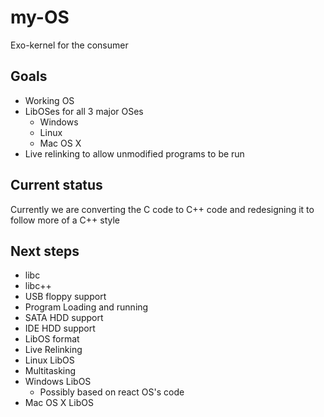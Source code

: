 # my-OS

Exo-kernel for the consumer

## Goals

* Working OS  
* LibOSes for all 3 major OSes  
    * Windows  
    * Linux  
    * Mac OS X  
* Live relinking to allow unmodified programs to be run

## Current status

Currently we are converting the C code to C++ code and redesigning it to follow more of a C++ style

## Next steps

* libc
* libc++
* USB floppy support    
* Program Loading and running  
* SATA HDD support  
* IDE HDD support 
* LibOS format
* Live Relinking
* Linux LibOS
* Multitasking
* Windows LibOS
   * Possibly based on react OS's code
* Mac OS X LibOS
